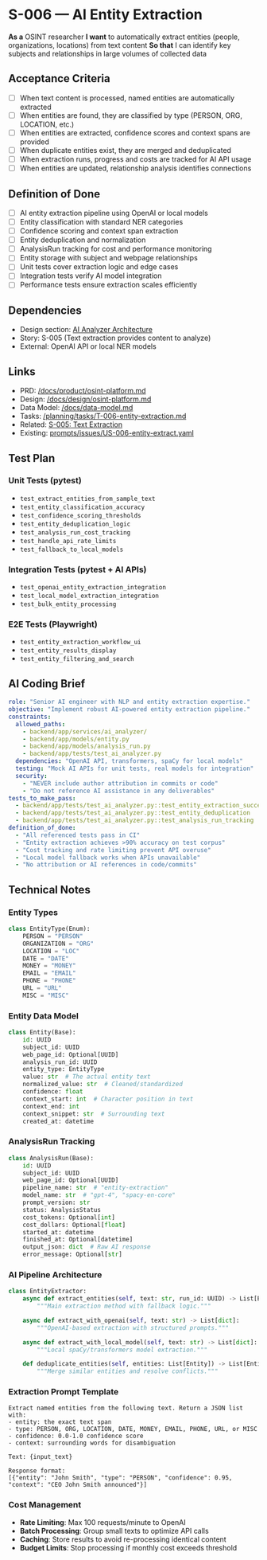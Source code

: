 # S-006 — AI Entity Extraction

**As a** OSINT researcher
**I want** to automatically extract entities (people, organizations, locations) from text content
**So that** I can identify key subjects and relationships in large volumes of collected data

## Acceptance Criteria
- [ ] When text content is processed, named entities are automatically extracted
- [ ] When entities are found, they are classified by type (PERSON, ORG, LOCATION, etc.)
- [ ] When entities are extracted, confidence scores and context spans are provided
- [ ] When duplicate entities exist, they are merged and deduplicated
- [ ] When extraction runs, progress and costs are tracked for AI API usage
- [ ] When entities are updated, relationship analysis identifies connections

## Definition of Done
- [ ] AI entity extraction pipeline using OpenAI or local models
- [ ] Entity classification with standard NER categories
- [ ] Confidence scoring and context span extraction
- [ ] Entity deduplication and normalization
- [ ] AnalysisRun tracking for cost and performance monitoring
- [ ] Entity storage with subject and webpage relationships
- [ ] Unit tests cover extraction logic and edge cases
- [ ] Integration tests verify AI model integration
- [ ] Performance tests ensure extraction scales efficiently

## Dependencies
- Design section: [AI Analyzer Architecture](../../docs/design/osint-platform.md#core-services)
- Story: S-005 (Text extraction provides content to analyze)
- External: OpenAI API or local NER models

## Links
- PRD: [/docs/product/osint-platform.md](../../docs/product/osint-platform.md)
- Design: [/docs/design/osint-platform.md](../../docs/design/osint-platform.md)
- Data Model: [/docs/data-model.md](../../docs/data-model.md)
- Tasks: [/planning/tasks/T-006-entity-extraction.md](../tasks/T-006-entity-extraction.md)
- Related: [S-005: Text Extraction](S-005-text-extraction.md)
- Existing: [prompts/issues/US-006-entity-extract.yaml](../../prompts/issues/US-006-entity-extract.yaml)

## Test Plan

### Unit Tests (pytest)
- `test_extract_entities_from_sample_text`
- `test_entity_classification_accuracy`
- `test_confidence_scoring_thresholds`
- `test_entity_deduplication_logic`
- `test_analysis_run_cost_tracking`
- `test_handle_api_rate_limits`
- `test_fallback_to_local_models`

### Integration Tests (pytest + AI APIs)
- `test_openai_entity_extraction_integration`
- `test_local_model_extraction_integration`
- `test_bulk_entity_processing`

### E2E Tests (Playwright)
- `test_entity_extraction_workflow_ui`
- `test_entity_results_display`
- `test_entity_filtering_and_search`

## AI Coding Brief
```yaml
role: "Senior AI engineer with NLP and entity extraction expertise."
objective: "Implement robust AI-powered entity extraction pipeline."
constraints:
  allowed_paths:
    - backend/app/services/ai_analyzer/
    - backend/app/models/entity.py
    - backend/app/models/analysis_run.py
    - backend/app/tests/test_ai_analyzer.py
  dependencies: "OpenAI API, transformers, spaCy for local models"
  testing: "Mock AI APIs for unit tests, real models for integration"
  security:
    - "NEVER include author attribution in commits or code"
    - "Do not reference AI assistance in any deliverables"
tests_to_make_pass:
  - backend/app/tests/test_ai_analyzer.py::test_entity_extraction_success
  - backend/app/tests/test_ai_analyzer.py::test_entity_deduplication
  - backend/app/tests/test_ai_analyzer.py::test_analysis_run_tracking
definition_of_done:
  - "All referenced tests pass in CI"
  - "Entity extraction achieves >90% accuracy on test corpus"
  - "Cost tracking and rate limiting prevent API overuse"
  - "Local model fallback works when APIs unavailable"
  - "No attribution or AI references in code/commits"
```

## Technical Notes

### Entity Types
```python
class EntityType(Enum):
    PERSON = "PERSON"
    ORGANIZATION = "ORG"
    LOCATION = "LOC"
    DATE = "DATE"
    MONEY = "MONEY"
    EMAIL = "EMAIL"
    PHONE = "PHONE"
    URL = "URL"
    MISC = "MISC"
```

### Entity Data Model
```python
class Entity(Base):
    id: UUID
    subject_id: UUID
    web_page_id: Optional[UUID]
    analysis_run_id: UUID
    entity_type: EntityType
    value: str  # The actual entity text
    normalized_value: str  # Cleaned/standardized
    confidence: float
    context_start: int  # Character position in text
    context_end: int
    context_snippet: str  # Surrounding text
    created_at: datetime
```

### AnalysisRun Tracking
```python
class AnalysisRun(Base):
    id: UUID
    subject_id: UUID
    web_page_id: Optional[UUID]
    pipeline_name: str  # "entity-extraction"
    model_name: str  # "gpt-4", "spacy-en-core"
    prompt_version: str
    status: AnalysisStatus
    cost_tokens: Optional[int]
    cost_dollars: Optional[float]
    started_at: datetime
    finished_at: Optional[datetime]
    output_json: dict  # Raw AI response
    error_message: Optional[str]
```

### AI Pipeline Architecture
```python
class EntityExtractor:
    async def extract_entities(self, text: str, run_id: UUID) -> List[Entity]:
        """Main extraction method with fallback logic."""

    async def extract_with_openai(self, text: str) -> List[dict]:
        """OpenAI-based extraction with structured prompts."""

    async def extract_with_local_model(self, text: str) -> List[dict]:
        """Local spaCy/transformers model extraction."""

    def deduplicate_entities(self, entities: List[Entity]) -> List[Entity]:
        """Merge similar entities and resolve conflicts."""
```

### Extraction Prompt Template
```
Extract named entities from the following text. Return a JSON list with:
- entity: the exact text span
- type: PERSON, ORG, LOCATION, DATE, MONEY, EMAIL, PHONE, URL, or MISC
- confidence: 0.0-1.0 confidence score
- context: surrounding words for disambiguation

Text: {input_text}

Response format:
[{"entity": "John Smith", "type": "PERSON", "confidence": 0.95, "context": "CEO John Smith announced"}]
```

### Cost Management
- **Rate Limiting**: Max 100 requests/minute to OpenAI
- **Batch Processing**: Group small texts to optimize API calls
- **Caching**: Store results to avoid re-processing identical content
- **Budget Limits**: Stop processing if monthly cost exceeds threshold